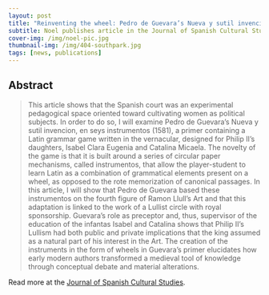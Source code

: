 ```yaml
---
layout: post
title: "Reinventing the wheel: Pedro de Guevara’s Nueva y sutil invencion as pedagogical technology" 
subtitle: Noel publishes article in the Journal of Spanish Cultural Studies  
cover-img: /img/noel-pic.jpg
thumbnail-img: /img/404-southpark.jpg
tags: [news, publications]
---
```


## Abstract

> This article shows that the Spanish court was an experimental pedagogical space oriented toward cultivating women as political subjects. In order to do so, I will examine Pedro de Guevara’s Nueva y sutil invencion, en seys instrumentos (1581), a primer containing a Latin grammar game written in the vernacular, designed for Philip II’s daughters, Isabel Clara Eugenia and Catalina Micaela. The novelty of the game is that it is built around a series of circular paper mechanisms, called instrumentos, that allow the player-student to learn Latin as a combination of grammatical elements present on a wheel, as opposed to the rote memorization of canonical passages. In this article, I will show that Pedro de Guevara based these instrumentos on the fourth figure of Ramon Llull’s Art and that this adaptation is linked to the work of a Lullist circle with royal sponsorship. Guevara’s role as preceptor and, thus, supervisor of the education of the infantas Isabel and Catalina shows that Philip II’s Lullism had both public and private implications that the king assumed as a natural part of his interest in the Art. The creation of the instruments in the form of wheels in Guevara’s primer elucidates how early modern authors transformed a medieval tool of knowledge through conceptual debate and material alterations.

Read more at the [Journal of Spanish Cultural Studies](https://www.tandfonline.com/doi/abs/10.1080/14636204.2020.1801282?journalCode=cjsc20).
